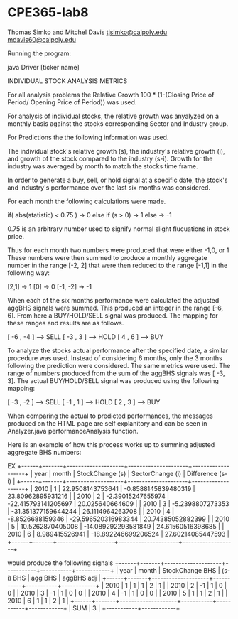 # CPE365-lab8

Thomas Simko and Mitchel Davis
tjsimko@calpoly.edu
mdavis60@calpoly.edu

Running the program:

   java Driver [ticker name]

 INDIVIDUAL STOCK ANALYSIS METRICS

For all analysis problems the Relative Growth 
   100 * (1-(Closing Price of Period/ Opening Price of Period))
was used.

For analysis of individual stocks, the relative growth was anyalyzed on a 
monthly basis against the stocks corresponding Sector and Industry group.

For Predictions the the following information was used.

The individual stock's relative growth (s), the industry's relative growth (i),
and growth of the stock compared to the industry (s-i).  Growth for the 
industry was averaged by month to match the stocks time frame.

In order to generate a buy, sell, or hold signal at a specific date, the 
stock's and industry's performance over the last six months was considered.

For each month the following calculations were made.

if( abs(statistic) < 0.75 ) -> 0
else if (s > 0) -> 1
else -> -1

0.75 is an arbitrary number used to signify normal slight flucuations in
stock price.

Thus for each month two numbers were produced that were either -1,0, or 1
These numbers were then summed to produce a monthly aggregate number in the
range [-2, 2] that were then reduced to the range [-1,1] in the following way:

[2,1]    ->  1
[0]      ->  0
[-1, -2] -> -1

When each of the six months performance were calculated the adjusted aggBHS
signals were summed.  This produced an integer in the range [-6, 6]. From 
here a BUY/HOLD/SELL signal was produced.  The mapping for these ranges and 
results are as follows.

[ -6 , -4 ]  --> SELL
[ -3 , 3  ]  --> HOLD
[ 4  , 6  ]  --> BUY

To analyze the stocks actual performance after the specified date, a similar
procedure was used.  Instead of considering 6 months, only the 3 months 
following the prediction were considered.  The same metrics were used.  The
range of numbers produced from the sum of the aggBHS signals was [ -3, 3].
The actual BUY/HOLD/SELL signal was produced using the following mapping:

[ -3 , -2 ]  --> SELL
[ -1 ,  1 ]  --> HOLD
[  2 ,  3 ]  --> BUY

When comparing the actual to predicted performances, the messages produced on
the HTML page are self explanitory and can be seen in Analyzer.java 
performanceAnalysis function.

Here is an example of how this process works up to summing adjusted aggregate
BHS numbers:

EX
+------+-------+--------------------+---------------------+-------------------+
| year | month | StockChange  (s)   | SectorChange  (i)   | Difference (s-i)  |
+------+-------+--------------------+---------------------+-------------------+
| 2010 |     1 |   22.9508143753641 | -0.8588145839480319 | 23.80962895931216 |
| 2010 |     2 |  -2.39015247655974 | -22.415793141205697 |   20.025640664609 |
| 2010 |     3 |   -5.2398807273353 | -31.351377159644244 |  26.1114964263708 |
| 2010 |     4 |   -8.8526688159346 | -29.596520316983344 | 20.74385052882399 |
| 2010 |     5 |   10.5262870405008 | -14.089292293581849 | 24.61560516398685 |
| 2010 |     6 |     8.989415526941 | -18.892246699206524 | 27.60214085447593 |
+------+-------+--------------------+---------------------+-------------------+

would produce the following signals
+------+-------+--------------------+-----------+-----------+------------+
| year | month | StockChange BHS    | (s-i) BHS | agg BHS   | aggBHS adj |
+------+-------+--------------------+-----------+-----------+------------+
| 2010 |     1 |  1                 |   1       | 2         |  1         |
| 2010 |     2 | -1                 |   1       | 0         |  0         |
| 2010 |     3 | -1                 |   1       | 0         |  0         |
| 2010 |     4 | -1                 |   1       | 0         |  0         |
| 2010 |     5 |  1                 |   1       | 2         |  1         |
| 2010 |     6 |  1                 |   1       | 2         |  1         |
+------+-------+--------------------+-----------+-----------+------------+
                                                | SUM       |  3         |
                                                +-----------+------------+

